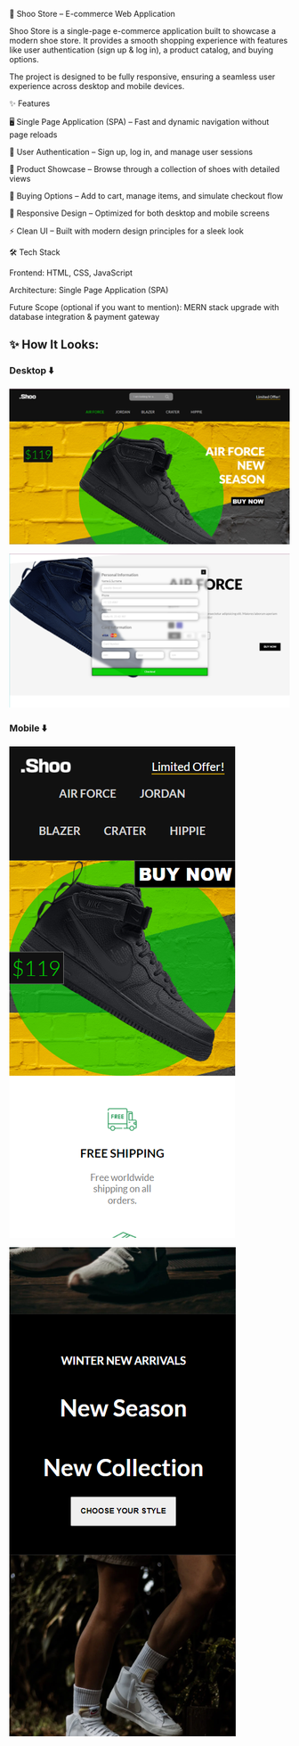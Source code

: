 🏬 Shoo Store – E-commerce Web Application

Shoo Store is a single-page e-commerce application built to showcase a modern shoe store. It provides a smooth shopping experience with features like user authentication (sign up & log in), a product catalog, and buying options.

The project is designed to be fully responsive, ensuring a seamless user experience across desktop and mobile devices.

✨ Features

🖥️ Single Page Application (SPA) – Fast and dynamic navigation without page reloads

👤 User Authentication – Sign up, log in, and manage user sessions

👟 Product Showcase – Browse through a collection of shoes with detailed views

🛒 Buying Options – Add to cart, manage items, and simulate checkout flow

📱 Responsive Design – Optimized for both desktop and mobile screens

⚡ Clean UI – Built with modern design principles for a sleek look

🛠️ Tech Stack

Frontend: HTML, CSS, JavaScript

Architecture: Single Page Application (SPA)

Future Scope (optional if you want to mention): MERN stack upgrade with database integration & payment gateway

## ✨ How It Looks:

### Desktop ⬇️

![Shoo Store Landing Page](Website-Image/desktop_1.png)

![Shoo Store Landing Page](Website-Image/desktop_2.png)

### Mobile ⬇️

![Shoo Store Landing Page](Website-Image/mobile_1.png)

![Shoo Store Landing Page](Website-Image/mobile_2.png)
